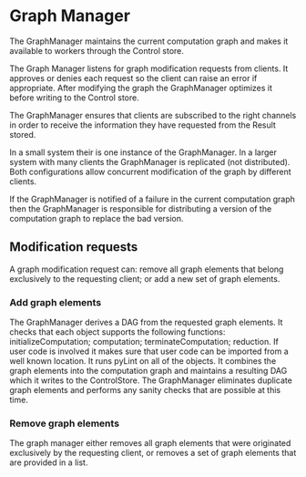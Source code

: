 # Graph Manager

The GraphManager maintains the current computation graph and makes it available to workers through the Control store.

The Graph Manager listens for graph modification requests from clients.
It approves or denies each request so the client can raise an error if appropriate.
After modifying the graph the GraphManager optimizes it before writing to the Control store.

The GraphManager ensures that clients are subscribed to the right channels in order to receive the information they have requested from the Result stored.

In a small system their is one instance of the GraphManager.
In a larger system with many clients the GraphManager is replicated (not distributed).
Both configurations allow concurrent modification of the graph by different clients.

If the GraphManager is notified of a failure in the current computation graph then the GraphManager is responsible for distributing a version of the computation graph to replace the bad version.


## Modification requests

A graph modification request can:
remove all graph elements that belong exclusively to the requesting client;
or add a new set of graph elements.

### Add graph elements

The GraphManager derives a DAG from the requested graph elements.
It checks that each object supports the following functions:
initializeComputation; computation; terminateComputation; reduction.
If user code is involved it makes sure that user code can be imported from a well known location.
It runs pyLint on all of the objects.
It combines the graph elements into the computation graph and maintains a resulting DAG which it writes to the ControlStore.
The GraphManager eliminates duplicate graph elements and performs any sanity checks that are possible at this time.

### Remove graph elements

The graph manager either removes all graph elements that were originated exclusively by the requesting client, or removes a set of graph elements that are provided in a list.


